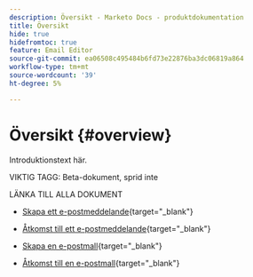 ```yaml
---
description: Översikt - Marketo Docs - produktdokumentation
title: Översikt
hide: true
hidefromtoc: true
feature: Email Editor
source-git-commit: ea06508c495484b6fd73e22876ba3dc06819a864
workflow-type: tm+mt
source-wordcount: '39'
ht-degree: 5%

---
```


# Översikt {#overview}

Introduktionstext här.

VIKTIG TAGG: Beta-dokument, sprid inte

LÄNKA TILL ALLA DOKUMENT

* [Skapa ett e-postmeddelande](/help/marketo/product-docs/email-marketing/general/beta-new-email-editor/create-an-email.md){target="_blank"}

* [Åtkomst till ett e-postmeddelande](/help/marketo/product-docs/email-marketing/general/beta-new-email-editor/how-to-access-an-email.md){target="_blank"}

* [Skapa en e-postmall](/help/marketo/product-docs/email-marketing/general/beta-new-email-editor/create-an-email-template.md){target="_blank"}

* [Åtkomst till en e-postmall](/help/marketo/product-docs/email-marketing/general/beta-new-email-editor/how-to-access-an-email-template.md){target="_blank"}
